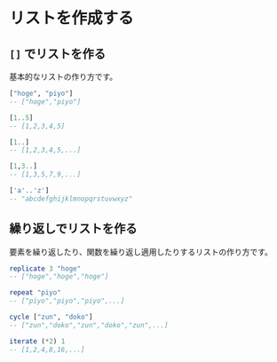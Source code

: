 # リストを作成する

## `[]` でリストを作る

基本的なリストの作り方です。

```haskell
["hoge", "piyo"]
-- ["hoge","piyo"]

[1..5]
-- [1,2,3,4,5]

[1..]
-- [1,2,3,4,5,...]

[1,3..]
-- [1,3,5,7,9,...]

['a'..'z']
-- "abcdefghijklmnopqrstuvwxyz"
```

## 繰り返しでリストを作る

要素を繰り返したり、関数を繰り返し適用したりするリストの作り方です。

```haskell
replicate 3 "hoge"
-- ["hoge","hoge","hoge"]

repeat "piyo"
-- ["piyo","piyo","piyo",...]

cycle ["zun", "doko"]
-- ["zun","doko","zun","doko","zun",...]

iterate (*2) 1
-- [1,2,4,8,16,...]
```
